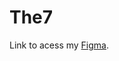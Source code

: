 # The7
Link to acess my [Figma]((https://www.figma.com/file/VTvWucEQr7e5bFrStNQ59Z/Untitled?type=design&node-id=15%3A2&mode=design&t=CD79LyH17QRoiqCT-1)https://www.figma.com/file/VTvWucEQr7e5bFrStNQ59Z/Untitled?type=design&node-id=15%3A2&mode=design&t=CD79LyH17QRoiqCT-1).
